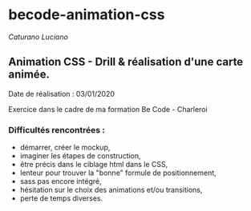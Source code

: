 # becode-animation-css

*Caturano Luciano*

## Animation CSS - Drill & réalisation d'une carte animée.

Date de réalisation : 03/01/2020

Exercice dans le cadre de ma formation Be Code - Charleroi

### Difficultés rencontrées : 
 * démarrer, créer le mockup,
 * imaginer les étapes de construction,
 * être précis dans le ciblage html dans le CSS,
 * lenteur pour trouver la "bonne" formule de positionnement,
 * sass pas encore intégré,
 * hésitation sur le choix des animations et/ou transitions,
 * perte de temps diverses.
